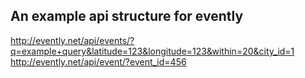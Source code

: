 ## An example api structure for evently

http://evently.net/api/events/?q=example+query&latitude=123&longitude=123&within=20&city_id=1
http://evently.net/api/event/?event_id=456

